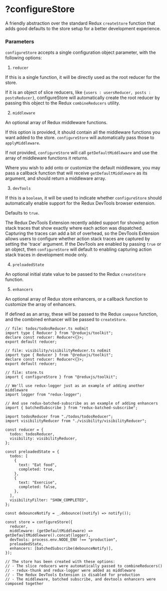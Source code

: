 # ?configureStore

A friendly abstraction over the standard Redux `createStore` function that adds good defaults to the store setup for a better development experience.

### Parameters

`configureStore` accepts a single configuration object parameter, with the following options:

1. `reducer`

If this is a single function, it will be directly used as the root reducer for the store.

If it is an object of slice reducers, like `{users : usersReducer, posts : postsReducer}`, configureStore will automatically create the root reducer by passing this object to the Redux `combineReducers` utility.

2. `middleware`

An optional array of Redux middleware functions.

If this option is provided, it should contain all the middleware functions you want added to the store. `configureStore` will automatically pass those to `applyMiddleware`.

If not provided, `configureStore` will call `getDefaultMiddleware` and use the array of middleware functions it returns.

Where you wish to add onto or customize the default middleware, you may pass a callback function that will receive `getDefaultMiddleware` as its argument, and should return a middleware array.

3. `devTools`

If this is a `boolean`, it will be used to indicate whether `configureStore` should automatically enable support for the Redux DevTools browser extension.

Defaults to `true`.

The Redux DevTools Extension recently added support for showing action stack traces that show exactly where each action was dispatched. Capturing the traces can add a bit of overhead, so the DevTools Extension allows users to configure whether action stack traces are captured by setting the 'trace' argument. If the DevTools are enabled by passing `true` or an object, then `configureStore` will default to enabling capturing action stack traces in development mode only.

4. `preloadedState`

An optional initial state value to be passed to the Redux `createStore` function.

5. `enhancers`

An optional array of Redux store enhancers, or a callback function to customize the array of enhancers.

If defined as an array, these will be passed to the Redux `compose` function, and the combined enhancer will be passed to `createStore`.

~~~
// file: todos/todosReducer.ts noEmit
import type { Reducer } from "@reduxjs/toolkit";
declare const reducer: Reducer<{}>;
export default reducer;

// file: visibility/visibilityReducer.ts noEmit
import type { Reducer } from "@reduxjs/toolkit";
declare const reducer: Reducer<{}>;
export default reducer;

// file: store.ts
import { configureStore } from "@reduxjs/toolkit";

// We'll use redux-logger just as an example of adding another middleware
import logger from "redux-logger";

// And use redux-batched-subscribe as an example of adding enhancers
import { batchedSubscribe } from "redux-batched-subscribe";

import todosReducer from "./todos/todosReducer";
import visibilityReducer from "./visibility/visibilityReducer";

const reducer = {
  todos: todosReducer,
  visibility: visibilityReducer,
};

const preloadedState = {
  todos: [
    {
      text: "Eat food",
      completed: true,
    },
    {
      text: "Exercise",
      completed: false,
    },
  ],
  visibilityFilter: "SHOW_COMPLETED",
};

const debounceNotify = _.debounce((notify) => notify());

const store = configureStore({
  reducer,
  middleware: (getDefaultMiddleware) => getDefaultMiddleware().concat(logger),
  devTools: process.env.NODE_ENV !== "production",
  preloadedState,
  enhancers: [batchedSubscribe(debounceNotify)],
});

// The store has been created with these options:
// - The slice reducers were automatically passed to combineReducers()
// - redux-thunk and redux-logger were added as middleware
// - The Redux DevTools Extension is disabled for production
// - The middleware, batched subscribe, and devtools enhancers were composed together
~~~
